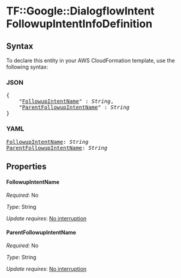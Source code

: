 # TF::Google::DialogflowIntent FollowupIntentInfoDefinition

## Syntax

To declare this entity in your AWS CloudFormation template, use the following syntax:

### JSON

<pre>
{
    "<a href="#followupintentname" title="FollowupIntentName">FollowupIntentName</a>" : <i>String</i>,
    "<a href="#parentfollowupintentname" title="ParentFollowupIntentName">ParentFollowupIntentName</a>" : <i>String</i>
}
</pre>

### YAML

<pre>
<a href="#followupintentname" title="FollowupIntentName">FollowupIntentName</a>: <i>String</i>
<a href="#parentfollowupintentname" title="ParentFollowupIntentName">ParentFollowupIntentName</a>: <i>String</i>
</pre>

## Properties

#### FollowupIntentName

_Required_: No

_Type_: String

_Update requires_: [No interruption](https://docs.aws.amazon.com/AWSCloudFormation/latest/UserGuide/using-cfn-updating-stacks-update-behaviors.html#update-no-interrupt)

#### ParentFollowupIntentName

_Required_: No

_Type_: String

_Update requires_: [No interruption](https://docs.aws.amazon.com/AWSCloudFormation/latest/UserGuide/using-cfn-updating-stacks-update-behaviors.html#update-no-interrupt)

